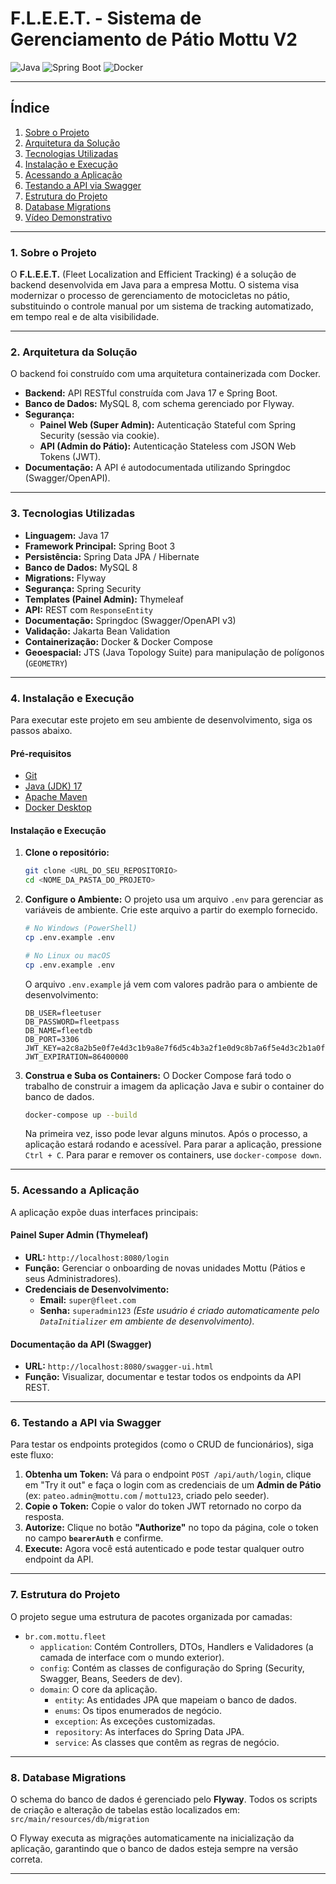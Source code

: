 # F.L.E.E.T. - Sistema de Gerenciamento de Pátio Mottu V2

![Java](https://img.shields.io/badge/Java-17-blue)
![Spring Boot](https://img.shields.io/badge/Spring%20Boot-3.x-brightgreen)
![Docker](https://img.shields.io/badge/Docker-Ready-blue)

---

## Índice

1.  [Sobre o Projeto](#1-sobre-o-projeto)
2.  [Arquitetura da Solução](#2-arquitetura-da-solução)
3.  [Tecnologias Utilizadas](#3-tecnologias-utilizadas)
4.  [Instalação e Execução](#4--instalação-e-execução)
5.  [Acessando a Aplicação](#5--acessando-a-aplicação)
6.  [Testando a API via Swagger](#6--testando-a-api-via-swagger)
7.  [Estrutura do Projeto](#7-estrutura-do-projeto)
8.  [Database Migrations](#8-database-migrations)
9.  [Vídeo Demonstrativo](#9-video-explicativo)

---

### 1. Sobre o Projeto

O **F.L.E.E.T.** (Fleet Localization and Efficient Tracking) é a solução de backend desenvolvida em Java para a empresa Mottu. O sistema visa modernizar o processo de gerenciamento de motocicletas no pátio, substituindo o controle manual por um sistema de tracking automatizado, em tempo real e de alta visibilidade.

---

### 2. Arquitetura da Solução

O backend foi construído com uma arquitetura containerizada com Docker.

-   **Backend:** API RESTful construída com Java 17 e Spring Boot.
-   **Banco de Dados:** MySQL 8, com schema gerenciado por Flyway.
-   **Segurança:**
    -   **Painel Web (Super Admin):** Autenticação Stateful com Spring Security (sessão via cookie).
    -   **API (Admin do Pátio):** Autenticação Stateless com JSON Web Tokens (JWT).
-   **Documentação:** A API é autodocumentada utilizando Springdoc (Swagger/OpenAPI).

---

### 3. Tecnologias Utilizadas

-   **Linguagem:** Java 17
-   **Framework Principal:** Spring Boot 3
-   **Persistência:** Spring Data JPA / Hibernate
-   **Banco de Dados:** MySQL 8
-   **Migrations:** Flyway
-   **Segurança:** Spring Security
-   **Templates (Painel Admin):** Thymeleaf
-   **API:** REST com `ResponseEntity`
-   **Documentação:** Springdoc (Swagger/OpenAPI v3)
-   **Validação:** Jakarta Bean Validation
-   **Containerização:** Docker & Docker Compose
-   **Geoespacial:** JTS (Java Topology Suite) para manipulação de polígonos (`GEOMETRY`)

---

### 4. Instalação e Execução

Para executar este projeto em seu ambiente de desenvolvimento, siga os passos abaixo.

#### Pré-requisitos

-   [Git](https://git-scm.com/)
-   [Java (JDK) 17](https://www.oracle.com/java/technologies/javase/jdk17-archive-downloads.html)
-   [Apache Maven](https://maven.apache.org/download.cgi)
-   [Docker Desktop](https://www.docker.com/products/docker-desktop/)

#### Instalação e Execução

1.  **Clone o repositório:**
    ```bash
    git clone <URL_DO_SEU_REPOSITORIO>
    cd <NOME_DA_PASTA_DO_PROJETO>
    ```

2.  **Configure o Ambiente:**
    O projeto usa um arquivo `.env` para gerenciar as variáveis de ambiente. Crie este arquivo a partir do exemplo fornecido.

    ```bash
    # No Windows (PowerShell)
    cp .env.example .env

    # No Linux ou macOS
    cp .env.example .env
    ```

    O arquivo `.env.example` já vem com valores padrão para o ambiente de desenvolvimento:
    ```env
    DB_USER=fleetuser
    DB_PASSWORD=fleetpass
    DB_NAME=fleetdb
    DB_PORT=3306
    JWT_KEY=a2c8a2b5e0f7e4d3c1b9a8e7f6d5c4b3a2f1e0d9c8b7a6f5e4d3c2b1a0f9e8d7
    JWT_EXPIRATION=86400000
    ```

3.  **Construa e Suba os Containers:**
    O Docker Compose fará todo o trabalho de construir a imagem da aplicação Java e subir o container do banco de dados.

    ```bash
    docker-compose up --build
    ```
    Na primeira vez, isso pode levar alguns minutos. Após o processo, a aplicação estará rodando e acessível. Para parar a aplicação, pressione `Ctrl + C`. Para parar e remover os containers, use `docker-compose down`.

---

### 5. Acessando a Aplicação

A aplicação expõe duas interfaces principais:

#### **Painel Super Admin (Thymeleaf)**
-   **URL:** `http://localhost:8080/login`
-   **Função:** Gerenciar o onboarding de novas unidades Mottu (Pátios e seus Administradores).
-   **Credenciais de Desenvolvimento:**
    -   **Email:** `super@fleet.com`
    -   **Senha:** `superadmin123`
    *(Este usuário é criado automaticamente pelo `DataInitializer` em ambiente de desenvolvimento).*

#### **Documentação da API (Swagger)**
-   **URL:** `http://localhost:8080/swagger-ui.html`
-   **Função:** Visualizar, documentar e testar todos os endpoints da API REST.

---

### 6. Testando a API via Swagger

Para testar os endpoints protegidos (como o CRUD de funcionários), siga este fluxo:

1.  **Obtenha um Token:** Vá para o endpoint `POST /api/auth/login`, clique em "Try it out" e faça o login com as credenciais de um **Admin de Pátio** (ex: `pateo.admin@mottu.com` / `mottu123`, criado pelo seeder).
2.  **Copie o Token:** Copie o valor do token JWT retornado no corpo da resposta.
3.  **Autorize:** Clique no botão **"Authorize"** no topo da página, cole o token no campo **`bearerAuth`** e confirme.
4.  **Execute:** Agora você está autenticado e pode testar qualquer outro endpoint da API.

---

### 7. Estrutura do Projeto
O projeto segue uma estrutura de pacotes organizada por camadas:

-   `br.com.mottu.fleet`
    -   `application`: Contém Controllers, DTOs, Handlers e Validadores (a camada de interface com o mundo exterior).
    -   `config`: Contém as classes de configuração do Spring (Security, Swagger, Beans, Seeders de dev).
    -   `domain`: O core da aplicação.
        -   `entity`: As entidades JPA que mapeiam o banco de dados.
        -   `enums`: Os tipos enumerados de negócio.
        -   `exception`: As exceções customizadas.
        -   `repository`: As interfaces do Spring Data JPA.
        -   `service`: As classes que contêm as regras de negócio.

---

### 8. Database Migrations

O schema do banco de dados é gerenciado pelo **Flyway**. Todos os scripts de criação e alteração de tabelas estão localizados em:
`src/main/resources/db/migration`

O Flyway executa as migrações automaticamente na inicialização da aplicação, garantindo que o banco de dados esteja sempre na versão correta.

---
